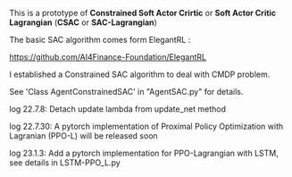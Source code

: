 This is a prototype of **Constrained Soft Actor Crirtic** or **Soft Actor Critic Lagrangian** (**CSAC** or **SAC-Lagrangian**)

The basic SAC algorithm comes form ElegantRL :

https://github.com/AI4Finance-Foundation/ElegantRL

I established a Constrained SAC algorithm to deal with CMDP problem.

See 'Class AgentConstrainedSAC' in "AgentSAC.py" for details.


log 22.7.8: Detach update lambda from update_net method

log 22.7.30: A pytorch implementation of Proximal Policy Optimization with Lagranian (PPO-L) will be released soon

log 23.1.3: Add a pytorch implementation for PPO-Lagrangian with LSTM, see details in LSTM-PPO_L.py
